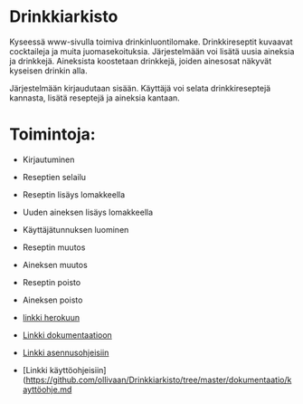 # Drinkkiarkisto
Kyseessä www-sivulla toimiva drinkinluontilomake. Drinkkireseptit kuvaavat cocktaileja ja muita juomasekoituksia. Järjestelmään voi lisätä uusia aineksia ja drinkkejä. Aineksista koostetaan drinkkejä, joiden ainesosat näkyvät kyseisen drinkin alla.

Järjestelmään kirjaudutaan sisään.
Käyttäjä voi selata drinkkireseptejä kannasta, lisätä reseptejä ja aineksia kantaan.


# Toimintoja:

* Kirjautuminen
* Reseptien selailu
* Reseptin lisäys lomakkeella
* Uuden aineksen lisäys lomakkeella
* Käyttäjätunnuksen luominen
* Reseptin muutos
* Aineksen muutos
* Reseptin poisto
* Aineksen poisto


* [linkki herokuun](https://drinkkiarkisto-tsoha.herokuapp.com/)
* [Linkki dokumentaatioon](https://github.com/ollivaan/Drinkkiarkisto/tree/master/dokumentaatio)
* [Linkki asennusohjeisiin](https://github.com/ollivaan/Drinkkiarkisto/tree/master/dokumentaatio/asennusohjeet.md)
* [Linkki käyttöohjeisiin](https://github.com/ollivaan/Drinkkiarkisto/tree/master/dokumentaatio/kayttöohje.md



